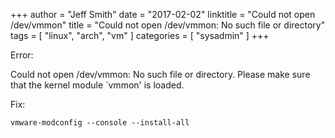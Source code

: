 +++
author = "Jeff Smith"
date = "2017-02-02"
linktitle = "Could not open /dev/vmmon"
title = "Could not open /dev/vmmon: No such file or directory"
tags = [ "linux", "arch", "vm" ]
categories = [ "sysadmin" ]
+++

Error:


Could not open /dev/vmmon: No such file or directory.
Please make sure that the kernel module `vmmon' is loaded.

Fix:

    vmware-modconfig --console --install-all
